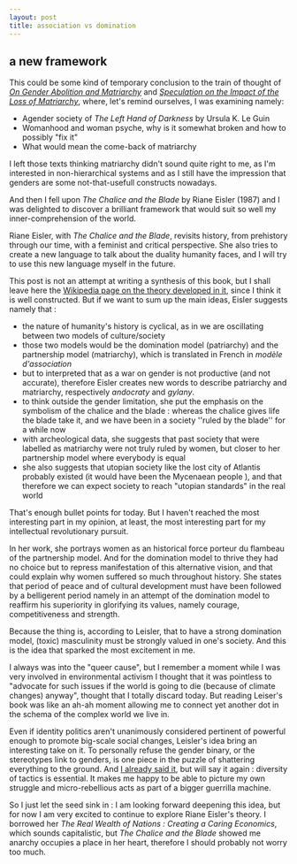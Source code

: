 ```yaml
---
layout: post
title: association vs domination
---
```


## a new framework

This could be some kind of temporary conclusion to the train of thought of [_On Gender Abolition and Matriarchy_](https://ravirer.com/2020/07/01/on-gender-abolition-and-matriarchy/) and [_Speculation on the Impact of the Loss of Matriarchy_](https://ravirer.com/2020/07/02/speculation-on-the-impact-of-the-loss-of-matriarchy/), where, let's remind ourselves, I was examining namely:   

 - Agender society of *The Left Hand of Darkness* by Ursula K. Le Guin
 - Womanhood and woman psyche, why is it somewhat broken and how to possibly "fix it"
 - What would mean the come-back of matriarchy

I left those texts thinking matriarchy didn't sound quite right to me, as I'm interested in non-hierarchical systems and as I still have the impression that genders are some not-that-usefull constructs nowadays. 

And then I fell upon *The Chalice and the Blade* by Riane Eisler (1987) and I was delighted to discover a brilliant framework that would suit so well my inner-comprehension of the world. 

Riane Eisler, with *The Chalice and the Blade*, revisits history, from prehistory through our time, with a feminist and critical perspective. She also tries to create a new language to talk about the duality humanity faces, and I will try to use this new language myself in the future. 

This post is not an attempt at writing a synthesis of this book, but I shall leave here the [Wikipedia page on the theory developed in it](https://en.wikipedia.org/wiki/The_Chalice_and_the_Blade), since I think it is well constructed. But if we want to sum up the main ideas, Eisler suggests namely that :  

 - the nature of humanity's history is cyclical, as in we are oscillating between two models of culture/society
 - those two models would be the domination model (patriarchy) and the partnership model (matriarchy), which is translated in French in *modèle d'association* 
 - but to interpreted that as a war on gender is not productive (and not accurate), therefore Eisler creates new words to describe patriarchy and matriarchy, respectively *andocraty* and *gylany*.  
 - to think outside the gender limitation, she put the emphasis on the symbolism of the chalice and the blade : whereas the chalice gives life the blade take it, and we have been in a society ''ruled by the blade'' for a while now
 - with archeological data, she suggests that past society that were labelled as matriarchy were not truly ruled by women, but closer to her partnership model where everybody is equal
 - she also suggests that utopian society like the lost city of Atlantis probably existed (it would have been the Mycenaean people ), and that therefore we can expect society to reach "utopian standards" in the real world

That's enough bullet points for today. But I haven't reached the most interesting part in my opinion, at least, the most interesting part for my intellectual revolutionary pursuit. 

In her work, she portrays women as an historical force porteur du flambeau of the partnership model. And for the domination model to thrive they had no choice but to repress manifestation of this alternative vision, and that could explain why women suffered so much throughout history. She states that period of peace and of cultural development must have been followed by a belligerent period namely in an attempt of the domination model to reaffirm his superiority in glorifying its values, namely courage, competitiveness and strength.   

Because the thing is, according to Leisler, that to have a strong domination model, (toxic) masculinity must be strongly valued in one's society. And this is the idea that sparked the most excitement in me.

I always was into the "queer cause", but I remember a moment while I was very involved in environmental activism I thought that it was pointless to "advocate for such issues if the world is going to die (because of climate changes) anyway", thought that I totally discard today. But reading Leiser's book was like an ah-ah moment allowing me to connect yet another dot in the schema of the complex world we live in. 

Even if identity politics aren't unanimously considered pertinent of powerful enough to promote big-scale social changes, Leisler's idea bring an interesting  take on it. To personally refuse the gender binary, or the stereotypes link to genders,  is one piece in the puzzle of shattering everything to the ground. And [I already said it](https://ravirer.com/2020/06/05/diversity-of-tactics/), but will say it again : diversity of tactics is essential. It makes me happy to be able to picture my own struggle and micro-rebellious acts as part of a bigger guerrilla machine. 

So I just let the seed sink in : I am looking forward deepening this idea, but for now I am very excited to continue to explore Riane Eisler's theory. I borrowed her *The Real Wealth of Nations : Creating a Caring Economics*, which sounds capitalistic, but *The Chalice and the Blade* showed me anarchy occupies a place in her heart, therefore I should probably not worry too much. 

